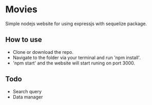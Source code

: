 # Movies

Simple nodejs website for using expressjs with sequelize package.

## How to use

- Clone or download the repo.
- Navigate to the folder via your terminal and run 'npm install'.
- 'npm start' and the website will start runing on port 3000.

## Todo
- Search query
- Data manager
